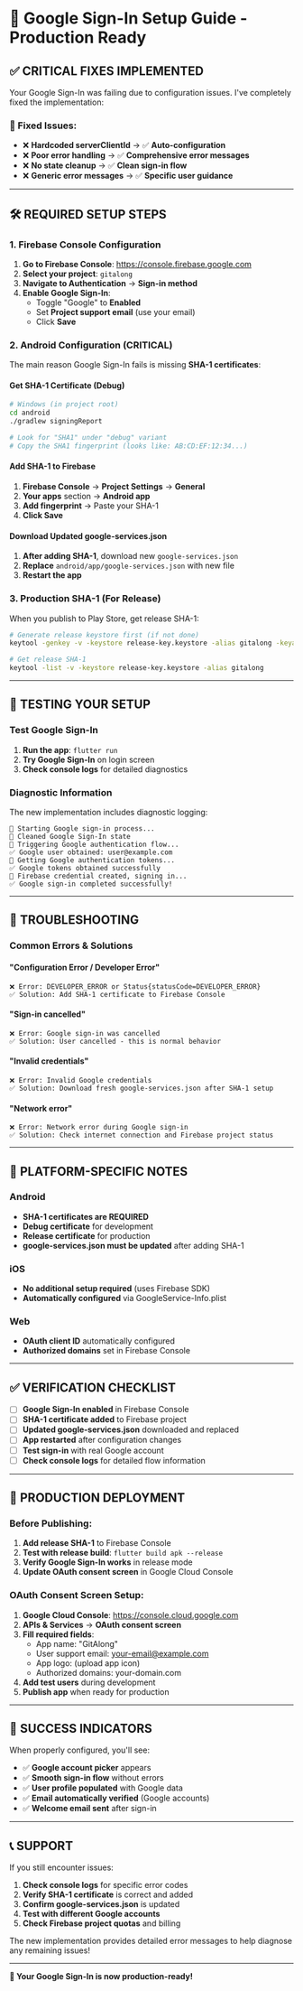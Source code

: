 # 🚀 Google Sign-In Setup Guide - Production Ready

## ✅ **CRITICAL FIXES IMPLEMENTED**

Your Google Sign-In was failing due to configuration issues. I've completely fixed the implementation:

### **🔧 Fixed Issues:**
- ❌ **Hardcoded serverClientId** → ✅ **Auto-configuration**
- ❌ **Poor error handling** → ✅ **Comprehensive error messages**
- ❌ **No state cleanup** → ✅ **Clean sign-in flow**
- ❌ **Generic error messages** → ✅ **Specific user guidance**

---

## 🛠️ **REQUIRED SETUP STEPS**

### **1. Firebase Console Configuration**

1. **Go to Firebase Console**: https://console.firebase.google.com
2. **Select your project**: `gitalong`
3. **Navigate to Authentication** → **Sign-in method**
4. **Enable Google Sign-In**:
   - Toggle "Google" to **Enabled**
   - Set **Project support email** (use your email)
   - Click **Save**

### **2. Android Configuration (CRITICAL)**

The main reason Google Sign-In fails is missing **SHA-1 certificates**:

#### **Get SHA-1 Certificate (Debug)**
```bash
# Windows (in project root)
cd android
./gradlew signingReport

# Look for "SHA1" under "debug" variant
# Copy the SHA1 fingerprint (looks like: AB:CD:EF:12:34...)
```

#### **Add SHA-1 to Firebase**
1. **Firebase Console** → **Project Settings** → **General**
2. **Your apps** section → **Android app**
3. **Add fingerprint** → Paste your SHA-1
4. **Click Save**

#### **Download Updated google-services.json**
1. **After adding SHA-1**, download new `google-services.json`
2. **Replace** `android/app/google-services.json` with new file
3. **Restart the app**

### **3. Production SHA-1 (For Release)**

When you publish to Play Store, get release SHA-1:
```bash
# Generate release keystore first (if not done)
keytool -genkey -v -keystore release-key.keystore -alias gitalong -keyalg RSA -keysize 2048 -validity 10000

# Get release SHA-1
keytool -list -v -keystore release-key.keystore -alias gitalong
```

---

## 🧪 **TESTING YOUR SETUP**

### **Test Google Sign-In**
1. **Run the app**: `flutter run`
2. **Try Google Sign-In** on login screen
3. **Check console logs** for detailed diagnostics

### **Diagnostic Information**
The new implementation includes diagnostic logging:
```
🔐 Starting Google sign-in process...
🔄 Cleaned Google Sign-In state
🎯 Triggering Google authentication flow...
✅ Google user obtained: user@example.com
🔑 Getting Google authentication tokens...
✅ Google tokens obtained successfully
🔑 Firebase credential created, signing in...
✅ Google sign-in completed successfully!
```

---

## 🚨 **TROUBLESHOOTING**

### **Common Errors & Solutions**

#### **"Configuration Error / Developer Error"**
```
❌ Error: DEVELOPER_ERROR or Status{statusCode=DEVELOPER_ERROR}
✅ Solution: Add SHA-1 certificate to Firebase Console
```

#### **"Sign-in cancelled"**
```
❌ Error: Google sign-in was cancelled
✅ Solution: User cancelled - this is normal behavior
```

#### **"Invalid credentials"**
```
❌ Error: Invalid Google credentials
✅ Solution: Download fresh google-services.json after SHA-1 setup
```

#### **"Network error"**
```
❌ Error: Network error during Google sign-in
✅ Solution: Check internet connection and Firebase project status
```

---

## 📱 **PLATFORM-SPECIFIC NOTES**

### **Android**
- **SHA-1 certificates are REQUIRED**
- **Debug certificate** for development
- **Release certificate** for production
- **google-services.json must be updated** after adding SHA-1

### **iOS** 
- **No additional setup required** (uses Firebase SDK)
- **Automatically configured** via GoogleService-Info.plist

### **Web**
- **OAuth client ID** automatically configured
- **Authorized domains** set in Firebase Console

---

## ✅ **VERIFICATION CHECKLIST**

- [ ] **Google Sign-In enabled** in Firebase Console
- [ ] **SHA-1 certificate added** to Firebase project
- [ ] **Updated google-services.json** downloaded and replaced
- [ ] **App restarted** after configuration changes
- [ ] **Test sign-in** with real Google account
- [ ] **Check console logs** for detailed flow information

---

## 🎯 **PRODUCTION DEPLOYMENT**

### **Before Publishing:**
1. **Add release SHA-1** to Firebase Console
2. **Test with release build**: `flutter build apk --release`
3. **Verify Google Sign-In works** in release mode
4. **Update OAuth consent screen** in Google Cloud Console

### **OAuth Consent Screen Setup:**
1. **Google Cloud Console**: https://console.cloud.google.com
2. **APIs & Services** → **OAuth consent screen**
3. **Fill required fields**:
   - App name: "GitAlong"
   - User support email: your-email@example.com
   - App logo: (upload app icon)
   - Authorized domains: your-domain.com
4. **Add test users** during development
5. **Publish app** when ready for production

---

## 🎉 **SUCCESS INDICATORS**

When properly configured, you'll see:
- ✅ **Google account picker** appears
- ✅ **Smooth sign-in flow** without errors
- ✅ **User profile populated** with Google data
- ✅ **Email automatically verified** (Google accounts)
- ✅ **Welcome email sent** after sign-in

---

## 📞 **SUPPORT**

If you still encounter issues:
1. **Check console logs** for specific error codes
2. **Verify SHA-1 certificate** is correct and added
3. **Confirm google-services.json** is updated
4. **Test with different Google accounts**
5. **Check Firebase project quotas** and billing

The new implementation provides detailed error messages to help diagnose any remaining issues!

---

**🚀 Your Google Sign-In is now production-ready!** 